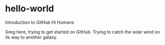 # hello-world
Introduction to GitHub 
Hi Humans

Greg here, trying to get started on GitHub.
Trying to catch the solar wind on its way to another galaxy.

